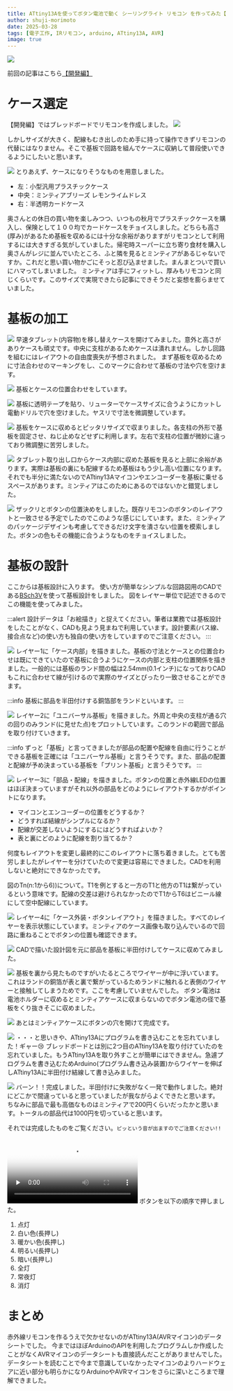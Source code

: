 ```yaml
---
title: ATtiny13Aを使ってボタン電池で動く シーリングライト リモコン を作ってみた【基板・ケース作成編】
author: shuji-morimoto
date: 2025-03-28
tags: [電子工作, IRリモコン, arduino, ATtiny13A, AVR]
image: true
---
```

![](/img/blogs/2025/0328_ir-remote-control-with-attiny13a/image10.png)

前回の記事はこちら[【開発編】](../ir-remote-control-with-attiny13a_epi2/)

# ケース選定
【開発編】ではブレッドボードでリモコンを作成しました。
![](/img/blogs/2025/0328_ir-remote-control-with-attiny13a/remocon_vs_breadboard_remocon.png)

しかしサイズが大きく、配線もむき出しのため手に持って操作できずリモコンの代替にはなりません。そこで基板で回路を組んでケースに収納して普段使いできるようにしたいと思います。

![](/img/blogs/2025/0328_ir-remote-control-with-attiny13a/image00.png)
とりあえず、ケースになりそうなものを用意しました。
- 左：小型汎用プラスチックケース
- 中央：ミンティアブリーズ レモンライムドレス
- 右：半透明カードケース

奥さんとの休日の買い物を楽しみつつ、いつもの秋月でプラスチックケースを購入し、保険として１００均でカードケースをチョイスしました。どちらも高さ(厚み)があるため基板を収めるには十分な余裕がありますがリモコンとして利用するには大きすぎる気がしていました。帰宅時スーパーに立ち寄り食材を購入し奥さんがレジに並んでいたところ、ふと隣を見るとミンティアがあるじゃないですか。これだと思い買い物かごにそっと忍び込ませました。まんまとついで買いにハマってしまいました。
ミンティアは手にフィットし、厚みもリモコンと同じくらいです。このサイズで実現できたら記事にできそうだと妄想を膨らませていました。

# 基板の加工
![](/img/blogs/2025/0328_ir-remote-control-with-attiny13a/image01.png)
早速タブレット(内容物)を移し替えケースを開けてみました。意外と高さがありケースも頑丈です。中央に支柱があるためケースは潰れません。しかし回路を組むにはレイアウトの自由度喪失が予想されました。
まず基板を収めるために寸法合わせのマーキングをし、このマークに合わせて基板の寸法や穴を空けます。

![](/img/blogs/2025/0328_ir-remote-control-with-attiny13a/image02.png)
基板とケースの位置合わせをしています。

![](/img/blogs/2025/0328_ir-remote-control-with-attiny13a/image03.png)
基板に透明テープを貼り、リューターでケースサイズに合うようにカットし電動ドリルで穴を空けました。ヤスリで寸法を微調整しています。

![](/img/blogs/2025/0328_ir-remote-control-with-attiny13a/image04.png)
基板をケースに収めるとピッタリサイズで収まりました。各支柱の外形で基板を固定させ、ねじ止めなどせずに利用します。左右で支柱の位置が微妙に違っており微調整に苦労しました。

![](/img/blogs/2025/0328_ir-remote-control-with-attiny13a/image05.png)
タブレット取り出し口からケース内部に収めた基板を見ると上部に余裕があります。実際は基板の裏にも配線するため基板はもう少し高い位置になります。それでも半分に満たないのでATtiny13Aマイコンやエンコーダーを基板に乗せるスペースがあります。ミンティアはこのためにあるのではないかと錯覚しました。

![](/img/blogs/2025/0328_ir-remote-control-with-attiny13a/image06.png)
ザックリとボタンの位置決めをしました。既存リモコンのボタンのレイアウトと一致させる予定でしたのでこのような感じにしています。また、ミンティアのパッケージデザインも考慮してできるだけ文字を潰さない位置を模索しました。ボタンの色もその機能に合うようなものをチョイスしました。

# 基板の設計
ここからは基板設計に入ります。
使い方が簡単なシンプルな回路図用のCADである[BSch3V](https://www.suigyodo.com/online/schsoft.htm)を使って基板設計をしました。
図をレイヤー単位で記述できるのでこの機能を使ってみました。

:::alert
設計データは「お絵描き」と捉えてください。筆者は業務では基板設計をしたことがなく、CADも見よう見まねで利用しています。設計要素(バス線、接合点など)の使い方も独自の使い方をしていますのでご注意ください。
:::

![](/img/blogs/2025/0328_ir-remote-control-with-attiny13a/mintia_ir_remote_controller1.png)
レイヤー1に「ケース内部」を描きました。基板の寸法とケースとの位置合わせは既にできていたので基板に合うようにケースの内部と支柱の位置関係を描きました。一般的には基板のランド間の幅は2.54mm(0.1インチ)になっておりCADもこれに合わせて線が引けるので実際のサイズとぴったり一致させることができます。

:::info
基板に部品を半田付けする銅箔部をランドといいます。
:::

![](/img/blogs/2025/0328_ir-remote-control-with-attiny13a/mintia_ir_remote_controller2.png)
レイヤー2に「ユニバーサル基板」を描きました。外周と中央の支柱が通る穴の回りのみランド(に見せた点)をプロットしています。このランドの範囲で部品を取り付けていきます。

:::info
ずっと「基板」と言ってきましたが部品の配置や配線を自由に行うことができる基板を正確には「ユニバーサル基板」と言うそうです。また、部品の配置と配線が予め決まっている基板を「プリント基板」と言うそうです。
:::

![](/img/blogs/2025/0328_ir-remote-control-with-attiny13a/mintia_ir_remote_controller3.png)
レイヤー3に「部品・配線」を描きました。ボタンの位置と赤外線LEDの位置はほぼ決まっていますがそれ以外の部品をどのようにレイアウトするかがポイントになります。

- マイコンとエンコーダーの位置をどうするか？
- どうすれば結線がシンプルになるか？
- 配線が交差しないようにするにはどうすればよいか？
- 表と裏にどのように配線を割り当てるか？

何度もレイアウトを変更し最終的にこのレイアウトに落ち着きました。とても苦労しましたがレイヤーを分けていたので変更は容易にできました。CADを利用しないと絶対にできなかったです。

図のTn(n:1から6))について。T1を例とすると一方のT1と他方のT1は繋がっているという意味です。配線の交差は避けられなかったのでT1からT6はビニール線にして空中配線にしています。

![](/img/blogs/2025/0328_ir-remote-control-with-attiny13a/mintia_ir_remote_controller4.png)
レイヤー4に「ケース外装・ボタンレイアウト」を描きました。すべてのレイヤーを表示状態にしています。ミンティアのケース画像も取り込んでいるので回路に重ねることでボタンの位置も確認できます。


![](/img/blogs/2025/0328_ir-remote-control-with-attiny13a/image08.png)
CADで描いた設計図を元に部品を基板に半田付けしてケースに収めてみました。

![](/img/blogs/2025/0328_ir-remote-control-with-attiny13a/image07.png)
基板を裏から見たものですがいたるところでワイヤーが中に浮いています。これはランドの銅箔が表と裏で繋がっているためランドに触れると表側のワイヤーと接触してしまうためです。ここを考慮していませんでした。
ボタン電池は電池ホルダーに収めるとミンティアケースに収まらないのでボタン電池の径で基板をくり抜きそこに収めました。

![](/img/blogs/2025/0328_ir-remote-control-with-attiny13a/image09.png)
あとはミンティアケースにボタンの穴を開けて完成です。

![](/img/blogs/2025/0328_ir-remote-control-with-attiny13a/image12.png)
・・・と思いきや、ATtiny13Aにプログラムを書き込むことを忘れていました！ギャー😢
ブレッドボードとは別に2つ目のATtiny13Aを取り付けていたのを忘れていました。もうATtiny13Aを取り外すことが簡単にはできません。急遽プログラムを書き込むためArduino(プログラム書き込み装置)からワイヤーを伸ばしATtiny13Aに半田付け結線して書き込みました。

![](/img/blogs/2025/0328_ir-remote-control-with-attiny13a/image11.png)
バーン！！完成しました。半田付けに失敗がなく一発で動作しました。絶対にどこかで間違っていると思っていましたが我ながらよくできたと思います。
ちなみに部品で最も高価なものはミンティアで200円くらいだったかと思います。トータルの部品代は1000円を切っていると思います。

それでは完成したものをご覧ください。`ピッという音が出ますのでご注意ください!!`

<video src="/img/blogs/2025/0328_ir-remote-control-with-attiny13a/demo.mp4" style="max-width: 800px;" poster="/img/blogs/2025/0328_ir-remote-control-with-attiny13a/thumb.png" preload="none" controls></video>
ボタンを以下の順序で押しました。
1. 点灯
2. 白い色(長押し)
3. 暖かい色(長押し)
4. 明るい(長押し)
5. 暗い(長押し)
6. 全灯
7. 常夜灯
8. 消灯


# まとめ
赤外線リモコンを作るうえで欠かせないのがATtiny13A(AVRマイコン)のデータシートでした。
今まではほぼArduinoのAPIを利用したプログラムしか作成したことがなくAVRマイコンのデータシートも直接読んだことがありませんでした。データシートを読むことで今まで意識していなかったマイコンのよりハードウェアに近い部分も明らかになりArduinoやAVRマイコンをさらに深いところまで理解できました。


